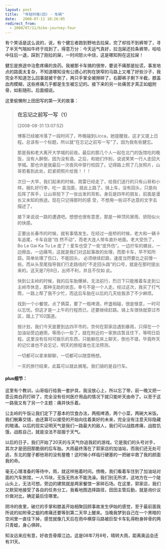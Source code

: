 ```yaml
---
layout: post
title:  "年轻时候(四) - 车祸"
date:   2008-07-11 10:26:05
redirect_from:
  - 2008/07/11/bike-journey-four
---
```


有个笑话是这么说的，说，有个健忘者跑到野地去拉屎，完了却找不到裤带了，寻了半天气喘如牛终于找到了，得意万分：今天运气真好，拉泡屎还捡条裤带，哈哈中往后一退，踩到了刚拉的屎，一时间怒火中烧，这是哪知狗在这拉屎！

健忘是旅途中治愈疼痛的良药。我被那卡车搞的很惨，要说不痛那是扯谎，事发地点的路面太复杂，不知道哪知没有公德心的狗在狭窄的马路上又堆了好些沙子，我完全不知道怎么回事就被干倒了，两只手掌全被擦碎了，右脚裤子剩下半截，膝盖血肉模糊，这些疼痛几乎都是生生被忘记的。接下来的另一处痛苦才真正如蛆附骨，如影随形。后面细说。

这里偷懒附上田田写的第一天的故事：

> ### 在忘记之前写一写（1）
> (2008-08-31 13:07:52)
>
>    博客已经被冷落了一段时间了，昨晚碰到Licca，她提醒我，这才又提上日程。总该有一个标题，所以就“在忘记之前写一写”了。因为我有些健忘。
>
>    那是我和老大离开大学城的前夜。最后的那几个人一起在北门的饭馆吃的晚饭，没有人醉倒，因为没有酒。之后，和她们作别，说说笑笑一行人走回大学城。那也许是我最后一次夜风中穿行校园了。记得路上照了几张照片，山哥若看到此处，赶紧把照片给我！！！
>
>    次日一大早，我们起来的时候，周雷已经走了，给我们送行的只有山哥和小样。捆扎好行李，吃一 盒泡面，就此上路了。骑上车，没有回头，只是向后挥了挥手，让山哥拍下了一张出发的背影。身后是四年的朋友，前面是漫长又未知的旅途。现在只记得那时的感 受，不想用一些词不达意的文字去描述了。
>
>    接下来说说一路的遭遇吧。想想也很有意思，那是一种顶风冒雨、骄阳似火的快感。
>
>    正要出长春市的时候，就有事情发生。在经过一座桥的时候，老大和一辆卡车追尾，卡车自是“岿 然不动”，而老大连人带车直扑地面。老大受伤了，Bo Le Gai Ka Tu Le 皮了！爱车也受了一些“皮外伤”。一边拧车的螺丝，一边擦血，一边痛骂，这就是我们对这起事故的处理，而那卡车，早不知所踪。简单处理了伤口，不能回头， 必须继续赶路，速度当然要比之前慢一些。而从头至尾指导我们行走路线的“不走回头路”的口号，就是在那时提出来的。这天是7月8日，出师不利，并且不仅如 此。
>
>    快到公主岭的时候，我的后车胎爆掉，无法前行，烈日下只能推着车走到公主岭市休息，那种无助的状态，幸亏不是一个人走。经过这次，我买了打气筒，一路上帮了我不少忙，而这后车胎在以后的几天给我添了不少麻烦。
>
>    找到一个小餐馆，点了俩菜，要了一瓶啤酒，杯盏相碰，很是惬意，一时可以忘忧。但这才是一上午的行程而已，还要继续赶路。骑上车很快就穿过市区，踏上了102国道。
>
>    按计划，我们今天是要到达四平市的，奈何在郭家店遇到暴雨，只得在一个加油站旁边避雨，等雨小一些了，就在附近的一家旅店暂且住下，等明日启程。这里没有任何可娱乐的东西，只能躺在床上聊天，倒也不错，毕竟昨天的记忆谁也不会忘记，明天的旅程谁也无法预测。
>
>    一切都可以拿来聊聊，一切都可以随意畅想。
>
>    一天的旅行结束，此篇可以就此搁笔。我们骑的是自行车。


#### plus细节：
这里有个教训，山哥临行给我一套护具，我没放心上，所以忘了带，前一晚又把一壶云南白药打碎了，完全没有任何医疗用品的情况下就只能听天由命了。以至于这一路我又有了另一个主题：痛并快乐着。

公主岭的午饭让我们定下了基本的饮食办法，两瓶啤酒，两个小菜，两碗大米饭。我们觥筹交错，由还算可以接受的开始向往着美好的未来，完全没有注意天际隐藏的暗涌。以后的现实证明天气是我们一路最大的敌人，我们可以战胜疼痛，战胜饥饿，战胜自己，就是没法不屈服于天气。

以后的日子，我们开始了20天的与天气你追我赶的游戏。它是我们的头号对手，其次才是田田那脆弱的后车胎。大雨最终落在了郭家店的加油站，而我们还无处可逃，东北的屋子都他哥的没有屋檐！这时候小样临行硬塞的一把破伞救了我的颜面我的命。

毫无心理准备的等待中，雨，就这样拖着时间。傍晚，我们看着车住到了加油站对面的汽车旅馆，一人15块，无饭无热水不能洗澡。我们别无所求，这地方在一个陡山头上，无法可想。旁边的建筑就是两家餐馆一家碎石场。在这里，郭家店，我们又默契地接受了各自的任务分工，我看地图选择路径，田田主管后勤，就是询价议价做对比，确定最后住哪里。

阴冷的夜里，破烂的手掌和膝盖开始相聚回顾事故发生伊始的感觉，至于最前面我所说的如附骨之蛆的疼痛还要等到第二天早上醒来。当晚我梦到自己在一个黑暗的空间里一直往下掉，感觉就像几天后在雨中横穿马路被巨型卡车轧得粉身碎骨的两只青蛙，身心俱碎。

知汝远来应有意，好收吾骨瘴江边。这是08年7月8号，晴转大雨，距离奥运会还有31天。
